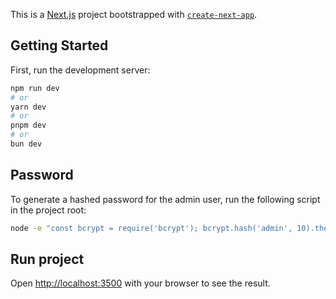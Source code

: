 This is a [Next.js](https://nextjs.org) project bootstrapped with [`create-next-app`](https://nextjs.org/docs/app/api-reference/cli/create-next-app).

## Getting Started

First, run the development server:

```bash
npm run dev
# or
yarn dev
# or
pnpm dev
# or
bun dev
```

## Password

To generate a hashed password for the admin user, run the following script in the project root:

```bash
node -e "const bcrypt = require('bcrypt'); bcrypt.hash('admin', 10).then(hash => console.log(hash));"
```

## Run project

Open [http://localhost:3500](http://localhost:3500) with your browser to see the result.
